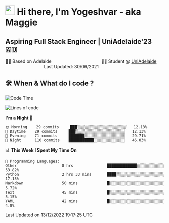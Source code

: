 <h1><img src="https://emojis.slackmojis.com/emojis/images/1531849430/4246/blob-sunglasses.gif?1531849430" width="30"/> Hi there, I'm Yogeshvar - aka Maggie</h1>

## Aspiring Full Stack Engineer | UniAdelaide'23 🇦🇺  
🏂🏻  Based on Adelaide &nbsp;&nbsp;&nbsp;&nbsp;&nbsp;&nbsp;&nbsp;&nbsp;&nbsp;&nbsp;&nbsp;&nbsp;&nbsp;&nbsp;&nbsp;&nbsp;&nbsp;&nbsp;&nbsp;&nbsp;&nbsp;&nbsp;&nbsp;&nbsp;&nbsp;&nbsp;&nbsp;&nbsp;&nbsp;&nbsp;&nbsp;&nbsp;&nbsp;&nbsp;&nbsp;&nbsp;&nbsp;&nbsp;&nbsp;👨‍💻 Student @ [UniAdelaide](https://www.adelaide.edu.au)   &nbsp;&nbsp;&nbsp;&nbsp;&nbsp;&nbsp;&nbsp;&nbsp;&nbsp;&nbsp;&nbsp;&nbsp;&nbsp;&nbsp;&nbsp;&nbsp;&nbsp;&nbsp;&nbsp;&nbsp;&nbsp;&nbsp;&nbsp;&nbsp;&nbsp;&nbsp;&nbsp;&nbsp;&nbsp;&nbsp;&nbsp;Last Updated: 30/06/2021

## 🛠 When & What do I code ?  

<!--START_SECTION:waka-->
![Code Time](http://img.shields.io/badge/Code%20Time-1%2C872%20hrs%2016%20mins-blue)

![Lines of code](https://img.shields.io/badge/From%20Hello%20World%20I%27ve%20Written-2%20Million%20lines%20of%20code-blue)

**I'm a Night 🦉** 

```text
🌞 Morning    29 commits     ███░░░░░░░░░░░░░░░░░░░░░░   12.13% 
🌆 Daytime    29 commits     ███░░░░░░░░░░░░░░░░░░░░░░   12.13% 
🌃 Evening    71 commits     ███████░░░░░░░░░░░░░░░░░░   29.71% 
🌙 Night      110 commits    ███████████░░░░░░░░░░░░░░   46.03%

```


📊 **This Week I Spent My Time On** 

```text
💬 Programming Languages: 
Other                    8 hrs               █████████████░░░░░░░░░░░░   53.82% 
Python                   2 hrs 33 mins       ████░░░░░░░░░░░░░░░░░░░░░   17.15% 
Markdown                 50 mins             █░░░░░░░░░░░░░░░░░░░░░░░░   5.72% 
Text                     45 mins             █░░░░░░░░░░░░░░░░░░░░░░░░   5.15% 
YAML                     42 mins             █░░░░░░░░░░░░░░░░░░░░░░░░   4.8%

```


 Last Updated on 13/12/2022 19:17:25 UTC
<!--END_SECTION:waka-->
